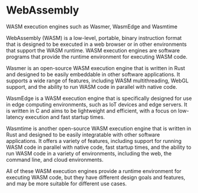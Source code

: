 # WebAssembly
WASM execution engines such as Wasmer, WasmEdge and Wasmtime

WebAssembly (WASM) is a low-level, portable, binary instruction format that is designed to be executed in a web browser or in other environments that support the WASM runtime. WASM execution engines are software programs that provide the runtime environment for executing WASM code.

Wasmer is an open-source WASM execution engine that is written in Rust and designed to be easily embeddable in other software applications. It supports a wide range of features, including WASM multithreading, WebGL support, and the ability to run WASM code in parallel with native code.

WasmEdge is a WASM execution engine that is specifically designed for use in edge computing environments, such as IoT devices and edge servers. It is written in C and aims to be lightweight and efficient, with a focus on low-latency execution and fast startup times.

Wasmtime is another open-source WASM execution engine that is written in Rust and designed to be easily integratable with other software applications. It offers a variety of features, including support for running WASM code in parallel with native code, fast startup times, and the ability to run WASM code in a variety of environments, including the web, the command line, and cloud environments.

All of these WASM execution engines provide a runtime environment for executing WASM code, but they have different design goals and features, and may be more suitable for different use cases.

